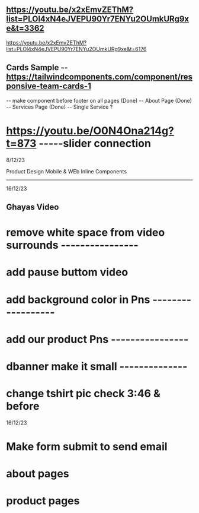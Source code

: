 ## https://youtu.be/x2xEmvZEThM?list=PLOl4xN4eJVEPU90Yr7ENYu2OUmkURg9xe&t=3362

https://youtu.be/x2xEmvZEThM?list=PLOl4xN4eJVEPU90Yr7ENYu2OUmkURg9xe&t=6176

## Cards Sample -- https://tailwindcomponents.com/component/responsive-team-cards-1

-- make component before footer on all pages (Done)
-- About Page (Done)
-- Services Page (Done) -- Single Service ?

# https://youtu.be/O0N4Ona214g?t=873 -----slider connection

8/12/23

Product Design Mobile & WEb Inline Components

---

16/12/23

## Ghayas Video

# remove white space from video surrounds ----------------

# add pause buttom video

# add background color in Pns ------------------

# add our product Pns ----------------

# dbanner make it small --------------

# change tshirt pic check 3:46 & before

16/12/23

# Make form submit to send email

# about pages

# product pages

